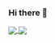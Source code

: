 ### Hi there 👋

<!--
**StarToLeft/StarToLeft** is a ✨ _special_ ✨ repository because its `README.md` (this file) appears on your GitHub profile.
-->

<a href="#">
  <img align="center" src="https://github-readme-stats.vercel.app/api?username=StarToLeft&count_private=true&show_icons=true" />
</a>
<a href="#">
  <img align="center" src="https://github-readme-stats.vercel.app/api/top-langs/?username=StarToLeft&layout=compact&langs_count=8&card_width=460" />
</a>

